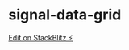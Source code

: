 # signal-data-grid

[Edit on StackBlitz ⚡️](https://stackblitz.com/edit/react-signals-data-grid-biamky)